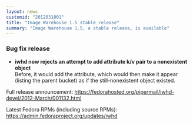 ```yaml
---
layout: news
customid: "2012031001"
title: "Image Warehouse 1.5 stable release"
summary: "Image Warehouse 1.5, a stable release, is available"
---
```


### Bug fix release

-   **iwhd now rejects an attempt to add attribute k/v pair to a
    nonexistent object**  
    Before, it would add the attribute, which would then make it appear
    (listing the parent bucket) as if the still-nonexistent object
    existed.


Full release announcement:
  [ https://fedorahosted.org/pipermail/iwhd-devel/2012-March/001132.html ][1]

Latest Fedora RPMs (including source RPMs):
  [ https://admin.fedoraproject.org/updates/iwhd ][2]

 [1]: https://fedorahosted.org/pipermail/iwhd-devel/2012-March/001132.html "Image Warehouse 1.5 release announcement"
 [2]: https://admin.fedoraproject.org/updates/iwhd "Fedora RPMs for Image Warehouse"
